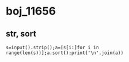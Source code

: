 # boj_11656
## str, sort

```python3
s=input().strip();a=[s[i:]for i in range(len(s))];a.sort();print('\n'.join(a))
```
